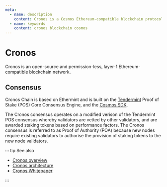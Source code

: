 ```yaml
---
meta:
  - name: description
    content: Cronos is a Cosmos Ethereum-compatible blockchain protocol.
  - name: keywords
    content: cronos blockchain cosmos 
---
```


# Cronos

Cronos is an open-source and permission-less, layer-1 Ethereum-compatible blockchain network. 


## Consensus

Cronos Chain is based on Ethermint and is built on the [Tendermint](https://tendermint.com/) Proof of Stake (POS) Core Consensus Engine, and the [Cosmos SDK](https://v1.cosmos.network/sdk). 

The Cronos consensus operates on a modified verison of the Tendermint POS consensus whereby validators are vetted by other validators, and are awarded staking tokens based on performance factors. The Cronos consensus is referred to as Proof of Authority (POA) because new nodes require existing validators to authorise the provision of staking tokens to the new node validators.


::: tip See also

* [Cronos overview](https://docs.cronos.org/getting-started/readme)
* [Cronos architecture](https://docs.cronos.org/getting-started/architecture)
* [Cronos Whitepaper](https://whitepaper.cronos.org/)

:::
